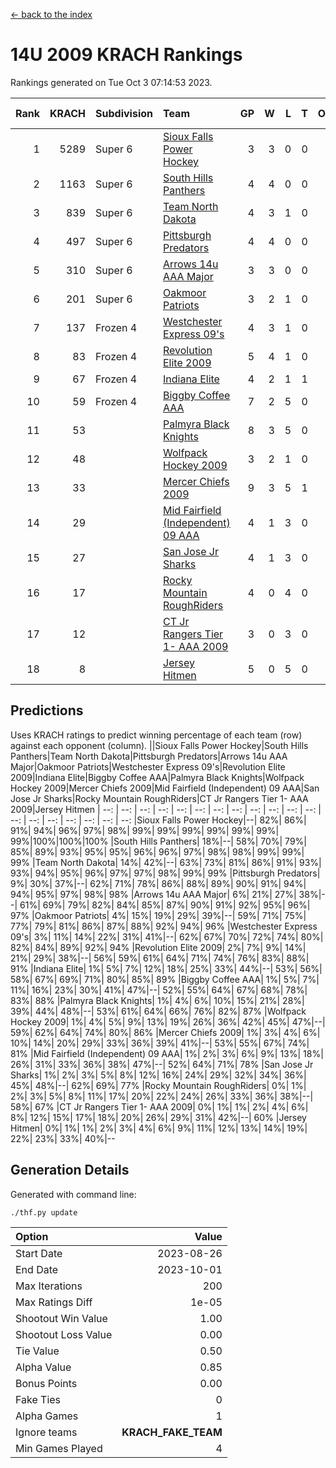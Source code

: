 [<- back to the index](readme.md)
# 14U 2009 KRACH Rankings
Rankings generated on Tue Oct  3 07:14:53 2023.

Rank|KRACH|Subdivision|Team|GP|W|L|T|OTW|OTL|SoS|Exp Wins|Win Diff
---:|---:|:---|:---|---:|---:|---:|---:|---:|---:|---:|---:|---:
1|5289|Super 6|[Sioux Falls Power Hockey](https://gamesheetstats.com/seasons/3664/teams/140999/schedule)|3|3|0|0|0|0|231|3.8|-0.0
2|1163|Super 6|[South Hills Panthers](https://gamesheetstats.com/seasons/3664/teams/160166/schedule)|4|4|0|0|0|0|36|4.9|0.0
3|839|Super 6|[Team North Dakota](https://gamesheetstats.com/seasons/3664/teams/141001/schedule)|4|3|1|0|0|0|1115|3.8|-0.0
4|497|Super 6|[Pittsburgh Predators](https://gamesheetstats.com/seasons/3664/teams/140995/schedule)|4|4|0|0|0|0|15|4.9|0.0
5|310|Super 6|[Arrows 14u  AAA Major](https://gamesheetstats.com/seasons/3664/teams/140993/schedule)|3|3|0|0|0|0|12|3.9|0.0
6|201|Super 6|[Oakmoor Patriots](https://gamesheetstats.com/seasons/3664/teams/141002/schedule)|3|2|1|0|1|0|231|2.8|-0.0
7|137|Frozen 4|[Westchester Express 09's](https://gamesheetstats.com/seasons/3664/teams/140992/schedule)|4|3|1|0|0|1|50|3.9|0.0
8|83|Frozen 4|[Revolution Elite 2009](https://gamesheetstats.com/seasons/3664/teams/140996/schedule)|5|4|1|0|0|0|21|4.9|0.0
9|67|Frozen 4|[Indiana Elite](https://gamesheetstats.com/seasons/3664/teams/144344/schedule)|4|2|1|1|0|0|36|3.4|0.0
10|59|Frozen 4|[Biggby Coffee AAA](https://gamesheetstats.com/seasons/3664/teams/144343/schedule)|7|2|5|0|0|1|957|2.8|-0.0
11|53||[Palmyra Black Knights](https://gamesheetstats.com/seasons/3664/teams/140997/schedule)|8|3|5|0|0|0|314|3.9|0.0
12|48||[Wolfpack Hockey 2009](https://gamesheetstats.com/seasons/3664/teams/140986/schedule)|3|2|1|0|0|1|21|2.9|0.0
13|33||[Mercer Chiefs 2009](https://gamesheetstats.com/seasons/3664/teams/140987/schedule)|9|3|5|1|1|0|157|4.4|0.0
14|29||[Mid Fairfield (Independent) 09 AAA](https://gamesheetstats.com/seasons/3664/teams/140981/schedule)|4|1|3|0|0|0|72|1.9|0.0
15|27||[San Jose Jr Sharks](https://gamesheetstats.com/seasons/3664/teams/141003/schedule)|4|1|3|0|0|0|265|1.9|0.0
16|17||[Rocky Mountain RoughRiders](https://gamesheetstats.com/seasons/3664/teams/144346/schedule)|4|0|4|0|0|0|1298|0.8|-0.0
17|12||[CT Jr Rangers Tier 1- AAA 2009](https://gamesheetstats.com/seasons/3664/teams/140983/schedule)|3|0|3|0|0|0|169|0.9|0.0
18|8||[Jersey Hitmen](https://gamesheetstats.com/seasons/3664/teams/140988/schedule)|5|0|5|0|0|0|209|0.9|0.0

## Predictions
Uses KRACH ratings to predict winning percentage of each team (row) against each opponent (column).
||Sioux Falls Power Hockey|South Hills Panthers|Team North Dakota|Pittsburgh Predators|Arrows 14u  AAA Major|Oakmoor Patriots|Westchester Express 09's|Revolution Elite 2009|Indiana Elite|Biggby Coffee AAA|Palmyra Black Knights|Wolfpack Hockey 2009|Mercer Chiefs 2009|Mid Fairfield (Independent) 09 AAA|San Jose Jr Sharks|Rocky Mountain RoughRiders|CT Jr Rangers Tier 1- AAA 2009|Jersey Hitmen
| --: | --: | --: | --: | --: | --: | --: | --: | --: | --: | --: | --: | --: | --: | --: | --: | --: | --: | --: 
|Sioux Falls Power Hockey|--| 82%| 86%| 91%| 94%| 96%| 97%| 98%| 99%| 99%| 99%| 99%| 99%| 99%| 99%|100%|100%|100%
|South Hills Panthers| 18%|--| 58%| 70%| 79%| 85%| 89%| 93%| 95%| 95%| 96%| 96%| 97%| 98%| 98%| 99%| 99%| 99%
|Team North Dakota| 14%| 42%|--| 63%| 73%| 81%| 86%| 91%| 93%| 93%| 94%| 95%| 96%| 97%| 97%| 98%| 99%| 99%
|Pittsburgh Predators|  9%| 30%| 37%|--| 62%| 71%| 78%| 86%| 88%| 89%| 90%| 91%| 94%| 94%| 95%| 97%| 98%| 98%
|Arrows 14u  AAA Major|  6%| 21%| 27%| 38%|--| 61%| 69%| 79%| 82%| 84%| 85%| 87%| 90%| 91%| 92%| 95%| 96%| 97%
|Oakmoor Patriots|  4%| 15%| 19%| 29%| 39%|--| 59%| 71%| 75%| 77%| 79%| 81%| 86%| 87%| 88%| 92%| 94%| 96%
|Westchester Express 09's|  3%| 11%| 14%| 22%| 31%| 41%|--| 62%| 67%| 70%| 72%| 74%| 80%| 82%| 84%| 89%| 92%| 94%
|Revolution Elite 2009|  2%|  7%|  9%| 14%| 21%| 29%| 38%|--| 56%| 59%| 61%| 64%| 71%| 74%| 76%| 83%| 88%| 91%
|Indiana Elite|  1%|  5%|  7%| 12%| 18%| 25%| 33%| 44%|--| 53%| 56%| 58%| 67%| 69%| 71%| 80%| 85%| 89%
|Biggby Coffee AAA|  1%|  5%|  7%| 11%| 16%| 23%| 30%| 41%| 47%|--| 52%| 55%| 64%| 67%| 68%| 78%| 83%| 88%
|Palmyra Black Knights|  1%|  4%|  6%| 10%| 15%| 21%| 28%| 39%| 44%| 48%|--| 53%| 61%| 64%| 66%| 76%| 82%| 87%
|Wolfpack Hockey 2009|  1%|  4%|  5%|  9%| 13%| 19%| 26%| 36%| 42%| 45%| 47%|--| 59%| 62%| 64%| 74%| 80%| 86%
|Mercer Chiefs 2009|  1%|  3%|  4%|  6%| 10%| 14%| 20%| 29%| 33%| 36%| 39%| 41%|--| 53%| 55%| 67%| 74%| 81%
|Mid Fairfield (Independent) 09 AAA|  1%|  2%|  3%|  6%|  9%| 13%| 18%| 26%| 31%| 33%| 36%| 38%| 47%|--| 52%| 64%| 71%| 78%
|San Jose Jr Sharks|  1%|  2%|  3%|  5%|  8%| 12%| 16%| 24%| 29%| 32%| 34%| 36%| 45%| 48%|--| 62%| 69%| 77%
|Rocky Mountain RoughRiders|  0%|  1%|  2%|  3%|  5%|  8%| 11%| 17%| 20%| 22%| 24%| 26%| 33%| 36%| 38%|--| 58%| 67%
|CT Jr Rangers Tier 1- AAA 2009|  0%|  1%|  1%|  2%|  4%|  6%|  8%| 12%| 15%| 17%| 18%| 20%| 26%| 29%| 31%| 42%|--| 60%
|Jersey Hitmen|  0%|  1%|  1%|  2%|  3%|  4%|  6%|  9%| 11%| 12%| 13%| 14%| 19%| 22%| 23%| 33%| 40%|--

## Generation Details

Generated with command line:
```
./thf.py update
```

| Option | Value |
| :----- | ----: |
| Start Date | 2023-08-26 |
| End Date | 2023-10-01 |
| Max Iterations | 200 |
| Max Ratings Diff | 1e-05 |
| Shootout Win Value | 1.00 |
| Shootout Loss Value | 0.00 |
| Tie Value | 0.50 |
| Alpha Value | 0.85 |
| Bonus Points | 0.00 |
| Fake Ties | 0 |
| Alpha Games | 1 |
| Ignore teams | __KRACH_FAKE_TEAM__ |
| Min Games Played | 4 |

